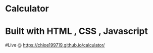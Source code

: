 # Calculator 
# Built with HTML , CSS , Javascript
#Live @ https://chloe199719.github.io/calculator/
